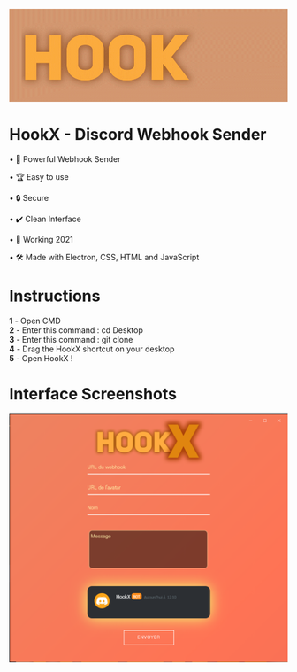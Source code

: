 ![alt text](https://github.com/pii-dev/hookx/blob/main/HookX/md/transparenthookx_2.gif "Logo Title Text 1")
# HookX - Discord Webhook Sender
• 🔌 Powerful Webhook Sender<br/>

• 🏆 Easy to use<br/>

• 🔒 Secure<br/>

• ✔️ Clean Interface<br/>

• 💎 Working 2021<br/>

• 🛠️ Made with Electron, CSS, HTML and JavaScript
<br/>

# Instructions

**1** - Open CMD<br/>
**2** - Enter this command : cd Desktop<br/>
**3** - Enter this command : git clone <br/>
**4** - Drag the HookX shortcut on your desktop<br/>
**5** - Open HookX !<br/>
# Interface Screenshots
![alt text](https://github.com/pii-dev/hookx/blob/main/HookX/md/screenhookx.png "Logo Title Text 1")
